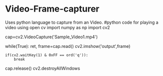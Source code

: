 # Video-Frame-capturer
Uses python language to capture from an Video. 
 #python code for playing a video using open cv
import numpy as np
import cv2

cap=cv2.VideoCapture('Sample_Video1.mp4')

while(True):
    ret, frame=cap.read()
    cv2.imshow('output',frame)
    
    if(cv2.waitKey(1) & 0xFF == ord('q')):
        break
cap.release()
cv2.destroyAllWindows
